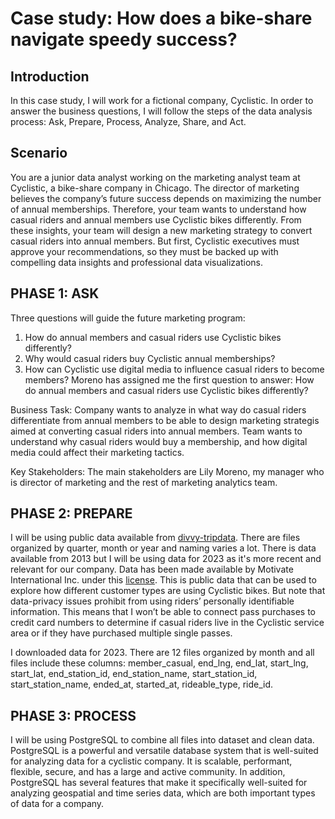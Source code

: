 # Case study: How does a bike-share navigate speedy success?

## Introduction
In this case study, I will work for a fictional company, Cyclistic. In order to answer the business questions, I will follow the steps of the data analysis process: 
Ask, Prepare, Process, Analyze, Share, and Act.

## Scenario
You are a junior data analyst working on the marketing analyst team at Cyclistic, a bike-share
company in Chicago. The director of marketing believes the company’s future success
depends on maximizing the number of annual memberships. Therefore, your team wants to
understand how casual riders and annual members use Cyclistic bikes differently. From these
insights, your team will design a new marketing strategy to convert casual riders into annual
members. But first, Cyclistic executives must approve your recommendations, so they must be
backed up with compelling data insights and professional data visualizations.

## PHASE 1: ASK

Three questions will guide the future marketing program:
1. How do annual members and casual riders use Cyclistic bikes differently?
2. Why would casual riders buy Cyclistic annual memberships?
3. How can Cyclistic use digital media to influence casual riders to become members?
Moreno has assigned me the first question to answer: How do annual members and casual
riders use Cyclistic bikes differently?

Business Task:
Company wants to analyze in what way do casual riders differentiate from annual members to be able to design marketing strategis aimed at converting
casual riders into annual members. Team wants to understand why casual riders would buy a membership, and how digital media could affect their marketing tactics.

Key Stakeholders:
The main stakeholders are Lily Moreno, my manager who is director of marketing and the rest of marketing analytics team.

## PHASE 2: PREPARE

I will be using public data available from [divvy-tripdata](https://divvy-tripdata.s3.amazonaws.com/index.html). There are files organized by quarter, month or year and naming varies a lot. There is data available from 2013 but I will be using data for 2023
as it's more recent and relevant for our company. Data has been made available by Motivate International Inc. under this [license](https://divvybikes.com/data-license-agreement). This is public data that can be used to explore
how different customer types are using Cyclistic bikes. But note that data-privacy issues
prohibit from using riders’ personally identifiable information. This means that I won’t be
able to connect pass purchases to credit card numbers to determine if casual riders live in the
Cyclistic service area or if they have purchased multiple single passes.

I downloaded data for 2023. There are 12 files organized by month and all files include these columns: member_casual, end_lng, end_lat, start_lng, start_lat, end_station_id, 
end_station_name, start_station_id, start_station_name, ended_at, started_at, rideable_type, ride_id.

## PHASE 3: PROCESS

I will be using PostgreSQL to combine all files into dataset and clean data. PostgreSQL is a powerful and versatile database system that is well-suited for analyzing data for a cyclistic company. It is scalable, performant, flexible, secure, and has a large and active community. In addition, PostgreSQL has several features that make it specifically well-suited for analyzing geospatial and time series data, which are both important types of data for a company.




